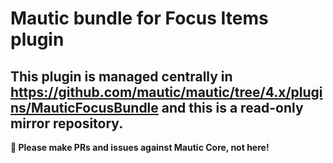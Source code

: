 # Mautic bundle for Focus Items plugin

## This plugin is managed centrally in https://github.com/mautic/mautic/tree/4.x/plugins/MauticFocusBundle and this is a read-only mirror repository.

**📣 Please make PRs and issues against Mautic Core, not here!**